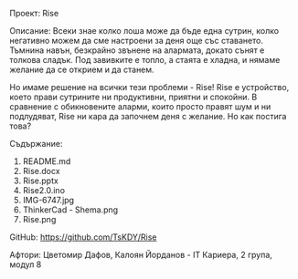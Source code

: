 Проект: Rise

Описание: Всеки знае колко лоша може да бъде една сутрин, колко негативно можем да сме настроени за деня още със ставането. Тъмнина навън, безкрайно звънене на алармата, докато сънят е толкова сладък. Под завивките е топло, а стаята е хладна, и нямаме желание да се открием и да станем.

Но имаме решение на всички тези проблеми - Rise! Rise е устройство, което прави сутрините ни продуктивни, приятни и спокойни. В сравнение с обикновените аларми, които просто правят шум и ни подлудяват, Rise ни кара да започнем деня с желание. Но как постига това?

Съдържание: 

1. README.md
2. Rise.docx
3. Rise.pptx
4. Rise2.0.ino
5. IMG-6747.jpg
6. ThinkerCad - Shema.png
7. Rise.png

GitHub: https://github.com/TsKDY/Rise

Афтори: Цветомир Дафов, Калоян Йорданов - IT Кариера, 2 група, модул 8

